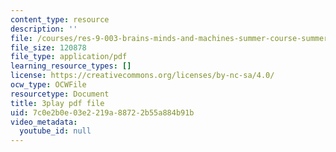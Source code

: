 ```yaml
---
content_type: resource
description: ''
file: /courses/res-9-003-brains-minds-and-machines-summer-course-summer-2015/7c0e2b0e03e2219a88722b55a884b91b_hfryF7_QU2c.pdf
file_size: 120878
file_type: application/pdf
learning_resource_types: []
license: https://creativecommons.org/licenses/by-nc-sa/4.0/
ocw_type: OCWFile
resourcetype: Document
title: 3play pdf file
uid: 7c0e2b0e-03e2-219a-8872-2b55a884b91b
video_metadata:
  youtube_id: null
---
```

